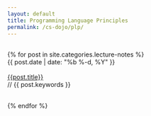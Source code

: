 ```yaml
---
layout: default
title: Programming Language Principles
permalink: /cs-dojo/plp/
---
```

<br>

<div class="home">
  {% for post in site.categories.lecture-notes %}
  <div class="post postContent">
    <div  class="postDate"><time datetime="{{ post.date | date_to_xmlschema }}" itemprop="datePublished">{{ post.date | date: "%b %-d, %Y" }}</time>
    </div><br>
    <div class="postTitle">
    <a class='postLink' href="{{site.url}}{{site.baseurl}}{{post.url}}">{{post.title}}</a>
    <div class="paperRef">
      // 
      {{ post.keywords }}
    </div>
    </div>
    <br>

  </div>


  {% endfor %}
</div>